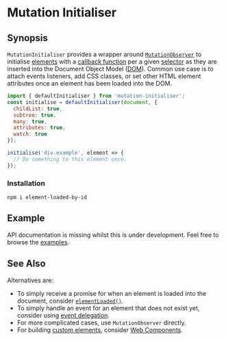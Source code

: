 # Mutation Initialiser

## Synopsis

`MutationInitialiser` provides a wrapper around
[`MutationObserver`](https://developer.mozilla.org/en-US/docs/Web/API/MutationObserver/MutationObserver)
to initialise
[elements](https://developer.mozilla.org/en-US/docs/Web/API/HTMLElement) with a
[callback
function](https://developer.mozilla.org/en-US/docs/Glossary/Callback_function)
per a given
[selector](https://developer.mozilla.org/en-US/docs/Learn/CSS/Building_blocks/Selectors)
as they are inserted into the Document Object Model
([DOM](https://developer.mozilla.org/en-US/docs/Web/API/Document_Object_Model)).
Common use case is to attach events listeners, add CSS classes, or set other
HTML element attributes once an element has been loaded into the DOM.

```javascript
import { defaultInitialiser } from 'mutation-initialiser';
const initialise = defaultInitialiser(document, {
  childList: true,
  subtree: true,
  many: true,
  attributes: true,
  watch: true
});

initialise('div.example', element => {
  // Do something to this element once.
});
```

### Installation

```console
npm i element-loaded-by-id
```

## Example

API documentation is missing whilst this is under development.
Feel free to browse the [examples](https://bezborodow.github.io/mutation-initialiser/examples/).

## See Also

Alternatives are:

  * To simply receive a promise for when an element is loaded into the document,
    consider [`elementLoaded()`](https://www.npmjs.com/package/element-loaded).
  * To simply handle an event for an element that does not exist yet, consider using
    [event delegation](https://developer.mozilla.org/en-US/docs/Learn/JavaScript/Building_blocks/Events).
  * For more complicated cases, use `MutationObserver` directly.
  * For building [custom elements](https://developer.mozilla.org/en-US/docs/Web/API/Web_components/Using_custom_elements),
    consider [Web Components](https://developer.mozilla.org/en-US/docs/Web/API/Web_components).
